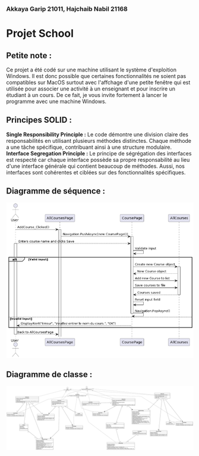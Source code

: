 ### Akkaya Garip 21011, Hajchaib Nabil 21168

# Projet School

## Petite note :
Ce projet a été codé sur une machine utilisant le système d'exploition Windows. Il est donc possible que certaines fonctionnalités ne soient pas compatibles sur MacOS surtout avec l'affchage d'une petite fenêtre qui est utilisée pour associer une activité à un enseignant et pour inscrire un étudiant à un cours. De ce fait, je vous invite fortement à lancer le programme avec une machine Windows.

## Principes SOLID :
**Single Responsibility Principle :** Le code démontre une division claire des responsabilités en utilisant plusieurs méthodes distinctes. Chaque méthode a une tâche spécifique, contribuant ainsi à une structure modulaire.
**Interface Segregation Principle :** Le principe de ségrégation des interfaces est respecté car chaque interface possède sa propre responsabilité au lieu d'une interface générale qui contient beaucoup de méthodes. Aussi, nos interfaces sont cohérentes et ciblées sur des fonctionnalités spécifiques.

## Diagramme de séquence :
<img src="images/diagramme_de_sequence.png" alt="Diagramme de séquence">

## Diagramme de classe :

<img src="images/diagramme_classe.svg" alt="Diagramme de classe"> 


